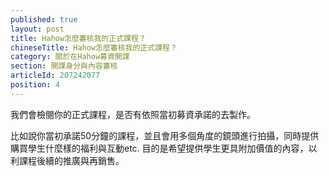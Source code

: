 ```yaml
---
published: true
layout: post
title: Hahow怎麼審核我的正式課程？
chineseTitle: Hahow怎麼審核我的正式課程？
category: 關於在Hahow募資開課
section: 開課身分與內容審核
articleId: 207242077
position: 4
---
```

我們會檢閱你的正式課程，是否有依照當初募資承諾的去製作。

比如說你當初承諾50分鐘的課程，並且會用多個角度的鏡頭進行拍攝，同時提供購買學生什麼樣的福利與互動etc. 目的是希望提供學生更具附加價值的內容，以利課程後續的推廣與再銷售。
